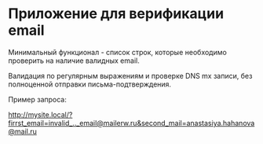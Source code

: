 # Приложение для верификации email

Минимальный функционал - список строк, которые необходимо проверить на наличие валидных email.

Валидация по регулярным выражениям и проверке DNS mx записи, без полноценной отправки письма-подтверждения.

Пример запроса:

http://mysite.local/?firrst_email=invalid_.._email@mailerw.ru&second_mail=anastasiya.hahanova@mail.ru